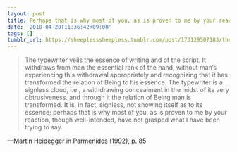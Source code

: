 ```yaml
---
layout: post
title: Perhaps that is why most of you, as is proven to me by your reaction, though well-intended, have not grasped what I have been trying to say.
date: '2018-04-20T11:36:42+09:00'
tags: []
tumblr_url: https://sheeplesssheepless.tumblr.com/post/173129507183/the-typewriter-veils-the-essence-of-writing-and-of
---
```

> The typewriter veils the essence of writing and of the script. It withdraws from man the essential rank of the hand, without man’s experiencing this withdrawal appropriately and recognizing that it has transformed the relation of Being to his essence. The typewriter is a signless cloud, i.e., a withdrawing concealment in the midst of its very obtrusiveness. and through it the relation of Being man is transformed. It is, in fact, signless, not showing itself as to its essence; perhaps that is why most of you, as is proven to me by your reaction, though well-intended, have not grasped what I have been trying to say.

—Martin Heidegger in Parmenides (1992), p. 85
